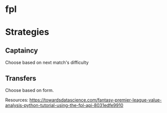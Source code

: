 # fpl

# Strategies

## Captaincy
Choose based on next match's difficulty

## Transfers
Choose based on form.

Resources:
https://towardsdatascience.com/fantasy-premier-league-value-analysis-python-tutorial-using-the-fpl-api-8031edfe9910